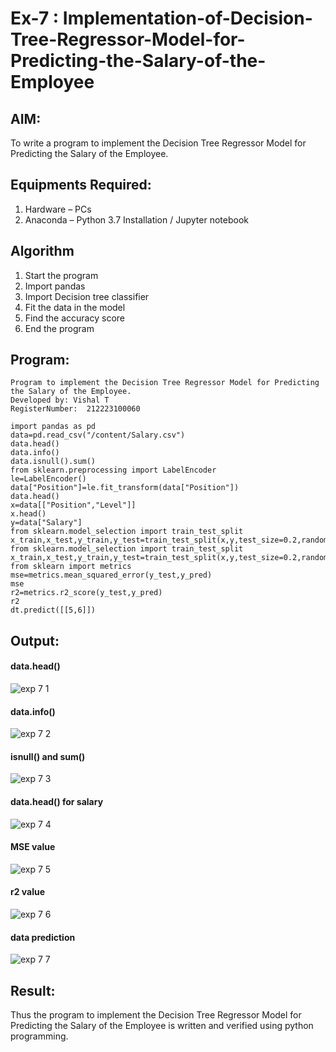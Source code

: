 # Ex-7 : Implementation-of-Decision-Tree-Regressor-Model-for-Predicting-the-Salary-of-the-Employee

## AIM:
To write a program to implement the Decision Tree Regressor Model for Predicting the Salary of the Employee.

## Equipments Required:
1. Hardware – PCs
2. Anaconda – Python 3.7 Installation / Jupyter notebook

## Algorithm
1. Start the program
2. Import pandas
3. Import Decision tree classifier
4. Fit the data in the model
5. Find the accuracy score
6. End the program

## Program:
```
Program to implement the Decision Tree Regressor Model for Predicting the Salary of the Employee.
Developed by: Vishal T
RegisterNumber:  212223100060
```
```
import pandas as pd
data=pd.read_csv("/content/Salary.csv")
data.head()
data.info()
data.isnull().sum()
from sklearn.preprocessing import LabelEncoder
le=LabelEncoder()
data["Position"]=le.fit_transform(data["Position"])
data.head()
x=data[["Position","Level"]]
x.head()
y=data["Salary"]
from sklearn.model_selection import train_test_split
x_train,x_test,y_train,y_test=train_test_split(x,y,test_size=0.2,random_state=2)
from sklearn.model_selection import train_test_split
x_train,x_test,y_train,y_test=train_test_split(x,y,test_size=0.2,random_state=2)
from sklearn import metrics
mse=metrics.mean_squared_error(y_test,y_pred) 
mse
r2=metrics.r2_score(y_test,y_pred)
r2
dt.predict([[5,6]])
```

## Output:
#### data.head()
![exp 7 1](https://github.com/23003250/Implementation-of-Decision-Tree-Regressor-Model-for-Predicting-the-Salary-of-the-Employee/assets/139331462/566ce1f5-3c40-401b-b4ec-105a6a986277)

#### data.info()
![exp 7 2](https://github.com/23003250/Implementation-of-Decision-Tree-Regressor-Model-for-Predicting-the-Salary-of-the-Employee/assets/139331462/0388ac9b-6f74-4055-a090-dca2d9c481b3)

#### isnull() and sum()
![exp 7 3](https://github.com/23003250/Implementation-of-Decision-Tree-Regressor-Model-for-Predicting-the-Salary-of-the-Employee/assets/139331462/1ed92366-a8b8-4b6d-b7ce-6468749db08a)

#### data.head() for salary 
![exp 7 4](https://github.com/23003250/Implementation-of-Decision-Tree-Regressor-Model-for-Predicting-the-Salary-of-the-Employee/assets/139331462/6be8745a-1ffe-4589-a073-4a6c7bb7a2cd)

#### MSE value
![exp 7 5](https://github.com/23003250/Implementation-of-Decision-Tree-Regressor-Model-for-Predicting-the-Salary-of-the-Employee/assets/139331462/a6e80f83-0987-44c9-bc5d-ad1d332cf868)

#### r2 value
![exp 7 6](https://github.com/23003250/Implementation-of-Decision-Tree-Regressor-Model-for-Predicting-the-Salary-of-the-Employee/assets/139331462/c36dd21f-a7cb-4091-a8af-0e376ab2931d)

#### data prediction
![exp 7 7](https://github.com/23003250/Implementation-of-Decision-Tree-Regressor-Model-for-Predicting-the-Salary-of-the-Employee/assets/139331462/33e7b744-fa7b-42a7-88e2-c3a2d6f1cc74)

 
## Result:
Thus the program to implement the Decision Tree Regressor Model for Predicting the Salary of the Employee is written and verified using python programming.
